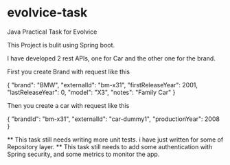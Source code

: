 # evolvice-task
Java Practical Task for Evolvice

This Project is bulit using Spring boot.

I have developed 2 rest APIs, one for Car and the other one for the brand.

First you create Brand with request like this

  {
    "brand": "BMW",
    "externalId": "bm-x31",
    "firstReleaseYear": 2001,
    "lastReleaseYear": 0,
    "model": "X3",
    "notes": "Family Car"
  }
  
Then you create a car with request like this

{
  "brandId": "bm-x31",
  "externalId": "car-dummy1",
  "productionYear": 2008
}

** This task still needs writing more unit tests. i have just written for some of Repository layer.
** This task still needs to add some authentication with Spring security, and some metrics to monitor the app.

